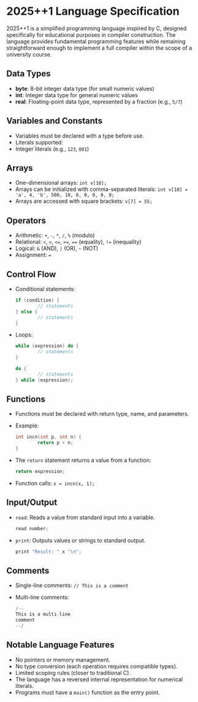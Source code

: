 # 2025++1 Language Specification

2025++1 is a simplified programming language inspired by C, designed specifically for educational purposes in compiler construction. The language provides fundamental programming features while remaining straightforward enough to implement a full compiler within the scope of a university course.

## Data Types

- **byte**: 8-bit integer data type (for small numeric values)
- **int**: Integer data type for general numeric values
- **real**: Floating-point data type, represented by a fraction (e.g., `5/7`)

## Variables and Constants

- Variables must be declared with a type before use.
- Literals supported:
- Integer literals (e.g., `123`, `001`)

## Arrays

- One-dimensional arrays: `int v[10];`
- Arrays can be initialized with comma-separated literals: `int v[10] = 'a', 4, 'b', 500, 10, 0, 0, 0, 0, 0;`
- Arrays are accessed with square brackets: `v[7] = 55;`

## Operators

- Arithmetic: `+`, `-`, `*`, `/`, `%` (modulo)
- Relational: `<`, `>`, `<=`, `>=`, `==` (equality), `!=` (inequality)
- Logical: `&` (AND), `|` (OR), `~` (NOT)
- Assignment: `=`

## Control Flow

- Conditional statements:

    ```c
    if (condition) {
            // statements
    } else {
            // statements
    }
    ```

- Loops:

    ```c
    while (expression) do {
            // statements
    }

    do {
            // statements
    } while (expression);
    ```

## Functions

- Functions must be declared with return type, name, and parameters.
- Example:

    ```c
    int incn(int p, int n) {
            return p + n;
    }
    ```

- The `return` statement returns a value from a function:

    ```c
    return expression;
    ```

- Function calls: `x = incn(x, 1);`

## Input/Output

- `read`: Reads a value from standard input into a variable.

    ```c
    read number;
    ```

- `print`: Outputs values or strings to standard output.

    ```c
    print "Result: " x "\n";
    ```

## Comments

- Single-line comments: `// This is a comment`
- Multi-line comments:

    ```c
    /--
    This is a multi-line
    comment
    --/
    ```

## Notable Language Features

- No pointers or memory management.
- No type conversion (each operation requires compatible types).
- Limited scoping rules (closer to traditional C).
- The language has a reversed internal representation for numerical literals.
- Programs must have a `main()` function as the entry point.
